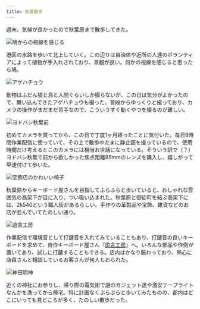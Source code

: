 ```yaml
---
title: 秋葉散歩
---
```

週末、気候が良かったので秋葉原まで散歩してきた。

![](https://lh4.googleusercontent.com/EZ0ZP_7aRqAVOPk0SpDRBwGNUoWb4MH6W9GKaL_OHRe0650WK5vhLC3RAX7DJekgg23SBpDUFVvy-3Pvm0pq7thwNOd-WLFz0osHFiG2j7zNYnHhf_TK9ErI742SVpoYYqhUpMJEgMq4k7naJrhV890 "鳩からの視線を感じる")

港区の水路を歩いて北上していく。この辺りは自治体や近所の人達のボランティアによって植物が手入れされており、景観が良い。何かの視線を感じると思ったら鳩。

![](https://lh5.googleusercontent.com/j40wJkX4qkwmPSEYC-bvdn-nr8LDdaCEpJ0qaWkQELDpzk4UQ9yVTp8O3DJMsm2Ma0hSDyKy_8QlRxudQm4DBwdRfK9dJ6277_3vlrMQZv0aNd7DFWdWOauaVK3LNUoyB8QZIAfyAxBH-3GyT3Xm-gk "アゲハチョウ")

動物はふだん猫と鳥と人間ぐらいしか撮らないが、この日は気分がよかったので、舞い込んできたアゲハチョウも撮った。普段からゆっくりと撮っており、カメラの操作がまだまだ苦手なので、こういうすぐ動くやつを撮るのが難しい。

![](https://lh3.googleusercontent.com/ZN_8P9hPNnXfC9S5XQdNJzR8pepg8YXiZQXwwbLdA_rMrL88T6CZNknhSx5mNYTVrJAzr_51fOIFvuWI4jzEr6twQB6fipLUoDrg__OGkYZtYV2je_ns-fE0D_gLGAPwKH_twsxEX9QEE6Igflel070 "ヨドバシ秋葉前")

初めてカメラを買ってから、この日で丁度1ヶ月経ったことに気付いた。毎日9時間作業配信に使っていて、その上で散歩中たまに静止画を撮っているので、使用時間だけ考えるとこのカメラには相当お世話になっている。そういう訳で（？）ヨドバシ秋葉で前から欲しかった焦点距離85mmのレンズを購入し、嬉しがって早速付けて歩いた。

![](https://lh5.googleusercontent.com/AxZrq7qcHO-KB35oRwgqsB1boS1QYNvN5nDCkQyWZUAwc2pppwma_HrjPKQlE3eYqHMSALexGNs8naCzv8eAN_2xPeQ3oWqSBx21yFMr8K4Yz3QcdJIVzNOT0kxE3MTLW2PhsDtDbG5gVO0Uo60f4UY "宝飾店のかわいい椅子")

秋葉原からキーボード屋さんを目指してふらふらと歩いていると、おしゃれな雰囲気の高架下が目に入り、つい吸い込まれた。秋葉原と御徒町を結ぶ高架下には、2k540という職人街があるらしい。手作りの革製品や宝飾、雑貨などのお店が並んでいてたのしい通り。

![](https://lh5.googleusercontent.com/ZgW_2mMhLoFmqUEXZSkdLdlnI87lThoRivP71X5hRGItPVLXSbLdvt0M1vEt-RltWIgHkHHTZX42QYq4-Er6kGBcSI-T0FNgmbyU0O_TQUpILLyVqFumHpf1rUo89bU5f8qstN4UerS51XvMwjMWbtI "遊舎工房")

作業配信で環境音として打鍵音を入れてみていることもあり、打鍵音の良いキーボードを求めて、自作キーボード屋さん『[遊舎工房](https://yushakobo.jp/)』へ。いろんな部品や作例が置いてあり、試しに打鍵することもできる。店内はかなり賑わっており、熱心に店員さんと相談しているお客さんが何人もおられた。

![](https://lh5.googleusercontent.com/gDQdvZcrgvne3rlvbOQQKK2NPN3W1Xmb5D1l5xtsQnXqWHSF6YPo6kOr4QZ-u733ccZBLK7vuGjQyZNMQNpBj9Io0g-muwIFWbQfyFvRr0Cm3YoLwMQlRJYJ6VFfV5zBUIvPiEIAL3qZ4Pammx2jWPQ "神田明神")

近くの神社にお参りし、帰り際の電気街で謎のガジェット達や激安テープライトなんかを漁ってから帰宅。特に計画なくぶらぶらと歩いてみたものの、都内はどこにいっても見どころが多く、たのしい散歩だった。
